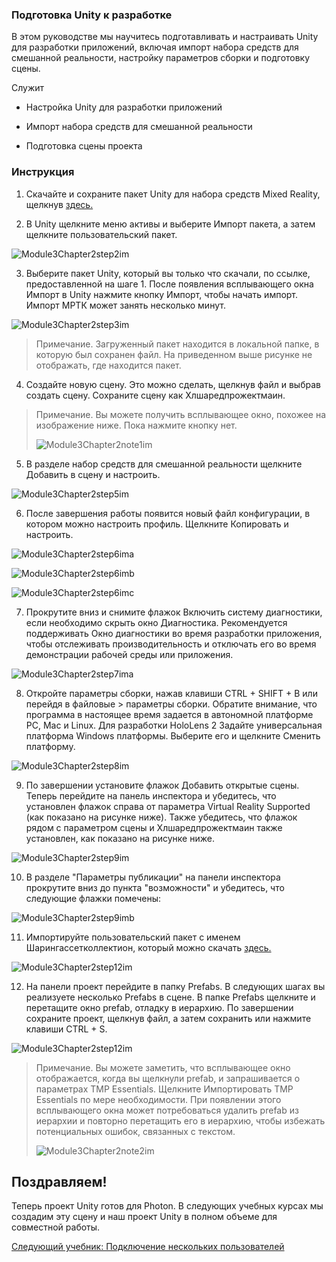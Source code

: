 ### <a name="getting-unity-ready-for-development"></a>Подготовка Unity к разработке 


В этом руководстве мы научитесь подготавливать и настраивать Unity для разработки приложений, включая импорт набора средств для смешанной реальности, настройку параметров сборки и подготовку сцены.

Служит

- Настройка Unity для разработки приложений

- Импорт набора средств для смешанной реальности

- Подготовка сцены проекта

### <a name="instructions"></a>Инструкция

1. Скачайте и сохраните пакет Unity для набора средств Mixed Reality, щелкнув [здесь.](https://github.com/microsoft/MixedRealityToolkit-Unity/releases/download/v2.0.0-RC2.1/Microsoft.MixedReality.Toolkit.Unity.Foundation-v2.0.0-RC2.1.unitypackage)

2. В Unity щелкните меню активы и выберите Импорт пакета, а затем щелкните пользовательский пакет.

![Module3Chapter2step2im](images/module3chapter2step2im.PNG)

3. Выберите пакет Unity, который вы только что скачали, по ссылке, предоставленной на шаге 1. После появления всплывающего окна Импорт в Unity нажмите кнопку Импорт, чтобы начать импорт. Импорт МРТК может занять несколько минут.

![Module3Chapter2step3im](images/module3chapter2step3im.PNG)

> Примечание. Загруженный пакет находится в локальной папке, в которую был сохранен файл. На приведенном выше рисунке не отображать, где находится пакет.

4. Создайте новую сцену. Это можно сделать, щелкнув файл и выбрав создать сцену. Сохраните сцену как Хлшаредпрожектмаин.

> Примечание. Вы можете получить всплывающее окно, похожее на изображение ниже. Пока нажмите кнопку нет.
>
> ![Module3Chapter2note1im](images/module3chapter2note1im.PNG)

5. В разделе набор средств для смешанной реальности щелкните Добавить в сцену и настроить.

![Module3Chapter2step5im](images/module3chapter2step5im.PNG)

6. После завершения работы появится новый файл конфигурации, в котором можно настроить профиль. Щелкните Копировать и настроить.

![Module3Chapter2step6ima](images/module3chapter2step6ima.PNG)

![Module3Chapter2step6imb](images/module3chapter2step6imb.PNG)

![Module3Chapter2step6imc](images/module3chapter2step6imc.PNG)

7. Прокрутите вниз и снимите флажок Включить систему диагностики, если необходимо скрыть окно Диагностика. Рекомендуется поддерживать Окно диагностики во время разработки приложения, чтобы отслеживать производительность и отключать его во время демонстрации рабочей среды или приложения. 

![Module3Chapter2step7ima](images/module3chapter2step7ima.PNG)

8. Откройте параметры сборки, нажав клавиши CTRL + SHIFT + B или перейдя в файловые > параметры сборки. Обратите внимание, что программа в настоящее время задается в автономной платформе PC, Mac и Linux. Для разработки HoloLens 2 Задайте универсальная платформа Windows платформы. Выберите его и щелкните Сменить платформу.

![Module3Chapter2step8im](images/module3chapter2step8im.PNG)

9. По завершении установите флажок Добавить открытые сцены. Теперь перейдите на панель инспектора и убедитесь, что установлен флажок справа от параметра Virtual Reality Supported (как показано на рисунке ниже). Также убедитесь, что флажок рядом с параметром сцены и Хлшаредпрожектмаин также установлен, как показано на рисунке ниже.

![Module3Chapter2step9im](images/module3chapter2step9im.PNG)

10. В разделе "Параметры публикации" на панели инспектора прокрутите вниз до пункта "возможности" и убедитесь, что следующие флажки помечены:

![Module3Chapter2step9imb](images/module3chapter2step9imb.PNG)

11. Импортируйте пользовательский пакет с именем Шарингассетколлектион, который можно скачать [здесь.](https://github.com/microsoft/MixedRealityLearning/releases/tag/development)

![Module3Chapter2step12im](images/module3chapter2step11im.PNG)

12. На панели проект перейдите в папку Prefabs. В следующих шагах вы реализуете несколько Prefabs в сцене. В папке Prefabs щелкните и перетащите окно prefab, отладку в иерархию. По завершении сохраните проект, щелкнув файл, а затем сохранить или нажмите клавиши CTRL + S.

![Module3Chapter2step12im](images/module3chapter2step12im.PNG)

   > Примечание. Вы можете заметить, что всплывающее окно отображается, когда вы щелкнули prefab, и запрашивается о параметрах TMP Essentials. Щелкните Импортировать TMP Essentials по мере необходимости. При появлении этого всплывающего окна может потребоваться удалить prefab из иерархии и повторно перетащить его в иерархию, чтобы избежать потенциальных ошибок, связанных с текстом.
   >
>![Module3Chapter2note2im](images/module3chapter2note2im.PNG)


## <a name="congratulations"></a>Поздравляем!

Теперь проект Unity готов для Photon. В следующих учебных курсах мы создадим эту сцену и наш проект Unity в полном объеме для совместной работы.

[Следующий учебник: Подключение нескольких пользователей](mrlearning-sharing(photon)-ch3.md)

